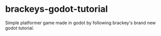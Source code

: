 # brackeys-godot-tutorial
Simple platformer game made in godot by following brackey's brand new godot tutorial.

